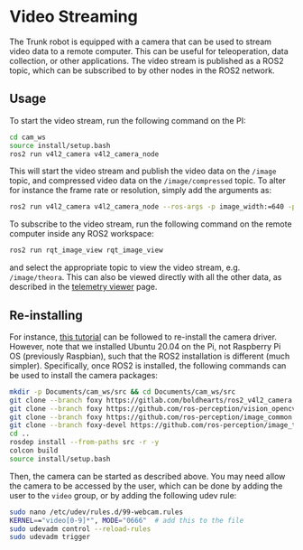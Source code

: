 # Video Streaming
The Trunk robot is equipped with a camera that can be used to stream video data to a remote computer. This can be useful for teleoperation, data collection, or other applications. The video stream is published as a ROS2 topic, which can be subscribed to by other nodes in the ROS2 network.

## Usage
To start the video stream, run the following command on the PI:
```bash
cd cam_ws
source install/setup.bash
ros2 run v4l2_camera v4l2_camera_node
```
This will start the video stream and publish the video data on the `/image` topic, and compressed video data on the `/image/compressed` topic.
To alter for instance the frame rate or resolution, simply add the arguments as:
```bash
ros2 run v4l2_camera v4l2_camera_node --ros-args -p image_width:=640 -p image_height:=480 -p framerate:=15
```

To subscribe to the video stream, run the following command on the remote computer inside any ROS2 workspace:
```bash
ros2 run rqt_image_view rqt_image_view
```
and select the appropriate topic to view the video stream, e.g. `/image/theora`.
This can also be viewed directly with all the other data, as described in the [telemetry viewer](telemetry_viewer.md) page.

## Re-installing
For instance, [this tutorial](https://medium.com/swlh/raspberry-pi-ros-2-camera-eef8f8b94304) can be followed to re-install the camera driver.
However, note that we installed Ubuntu 20.04 on the Pi, not Raspberry Pi OS (previously Raspbian), such that the ROS2 installation is different (much simpler).
Specifically, once ROS2 is installed, the following commands can be used to install the camera packages:
```bash
mkdir -p Documents/cam_ws/src && cd Documents/cam_ws/src
git clone --branch foxy https://gitlab.com/boldhearts/ros2_v4l2_camera.git
git clone --branch foxy https://github.com/ros-perception/vision_opencv.git
git clone --branch foxy https://github.com/ros-perception/image_common.git
git clone --branch foxy-devel https://github.com/ros-perception/image_transport_plugins.git
cd ..
rosdep install --from-paths src -r -y
colcon build
source install/setup.bash
```
Then, the camera can be started as described above.
You may need allow the camera to be accessed by the user, which can be done by adding the user to the `video` group, or by adding the following udev rule:
```bash
sudo nano /etc/udev/rules.d/99-webcam.rules
KERNEL=="video[0-9]*", MODE="0666"  # add this to the file
sudo udevadm control --reload-rules
sudo udevadm trigger
```

